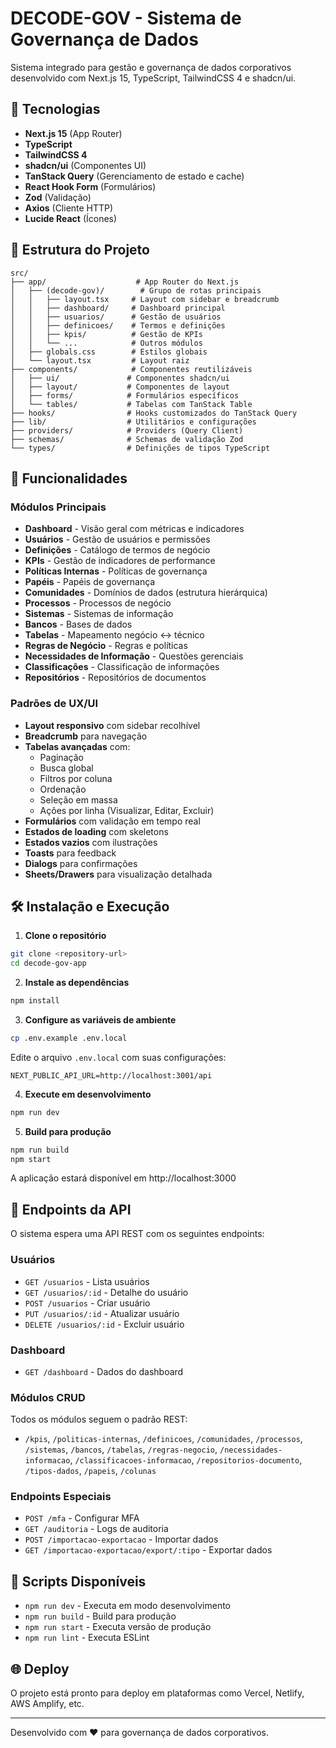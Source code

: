 # DECODE-GOV - Sistema de Governança de Dados

Sistema integrado para gestão e governança de dados corporativos desenvolvido com Next.js 15, TypeScript, TailwindCSS 4 e shadcn/ui.

## 🚀 Tecnologias

- **Next.js 15** (App Router)
- **TypeScript**
- **TailwindCSS 4**
- **shadcn/ui** (Componentes UI)
- **TanStack Query** (Gerenciamento de estado e cache)
- **React Hook Form** (Formulários)
- **Zod** (Validação)
- **Axios** (Cliente HTTP)
- **Lucide React** (Ícones)

## 📁 Estrutura do Projeto

```
src/
├── app/                    # App Router do Next.js
│   ├── (decode-gov)/        # Grupo de rotas principais
│   │   ├── layout.tsx     # Layout com sidebar e breadcrumb
│   │   ├── dashboard/     # Dashboard principal
│   │   ├── usuarios/      # Gestão de usuários
│   │   ├── definicoes/    # Termos e definições
│   │   ├── kpis/          # Gestão de KPIs
│   │   └── ...            # Outros módulos
│   ├── globals.css        # Estilos globais
│   └── layout.tsx         # Layout raiz
├── components/            # Componentes reutilizáveis
│   ├── ui/               # Componentes shadcn/ui
│   ├── layout/           # Componentes de layout
│   ├── forms/            # Formulários específicos
│   └── tables/           # Tabelas com TanStack Table
├── hooks/                # Hooks customizados do TanStack Query
├── lib/                  # Utilitários e configurações
├── providers/            # Providers (Query Client)
├── schemas/              # Schemas de validação Zod
└── types/                # Definições de tipos TypeScript
```

## 🎯 Funcionalidades

### Módulos Principais

- **Dashboard** - Visão geral com métricas e indicadores
- **Usuários** - Gestão de usuários e permissões
- **Definições** - Catálogo de termos de negócio
- **KPIs** - Gestão de indicadores de performance
- **Políticas Internas** - Políticas de governança
- **Papéis** - Papéis de governança
- **Comunidades** - Domínios de dados (estrutura hierárquica)
- **Processos** - Processos de negócio
- **Sistemas** - Sistemas de informação
- **Bancos** - Bases de dados
- **Tabelas** - Mapeamento negócio ↔ técnico
- **Regras de Negócio** - Regras e políticas
- **Necessidades de Informação** - Questões gerenciais
- **Classificações** - Classificação de informações
- **Repositórios** - Repositórios de documentos

### Padrões de UX/UI

- **Layout responsivo** com sidebar recolhível
- **Breadcrumb** para navegação
- **Tabelas avançadas** com:
  - Paginação
  - Busca global
  - Filtros por coluna
  - Ordenação
  - Seleção em massa
  - Ações por linha (Visualizar, Editar, Excluir)
- **Formulários** com validação em tempo real
- **Estados de loading** com skeletons
- **Estados vazios** com ilustrações
- **Toasts** para feedback
- **Dialogs** para confirmações
- **Sheets/Drawers** para visualização detalhada

## 🛠️ Instalação e Execução

1. **Clone o repositório**
```bash
git clone <repository-url>
cd decode-gov-app
```

2. **Instale as dependências**
```bash
npm install
```

3. **Configure as variáveis de ambiente**
```bash
cp .env.example .env.local
```

Edite o arquivo `.env.local` com suas configurações:
```env
NEXT_PUBLIC_API_URL=http://localhost:3001/api
```

4. **Execute em desenvolvimento**
```bash
npm run dev
```

5. **Build para produção**
```bash
npm run build
npm start
```

A aplicação estará disponível em http://localhost:3000

## 🔗 Endpoints da API

O sistema espera uma API REST com os seguintes endpoints:

### Usuários
- `GET /usuarios` - Lista usuários
- `GET /usuarios/:id` - Detalhe do usuário
- `POST /usuarios` - Criar usuário
- `PUT /usuarios/:id` - Atualizar usuário
- `DELETE /usuarios/:id` - Excluir usuário

### Dashboard
- `GET /dashboard` - Dados do dashboard

### Módulos CRUD
Todos os módulos seguem o padrão REST:
- `/kpis`, `/politicas-internas`, `/definicoes`, `/comunidades`, `/processos`, `/sistemas`, `/bancos`, `/tabelas`, `/regras-negocio`, `/necessidades-informacao`, `/classificacoes-informacao`, `/repositorios-documento`, `/tipos-dados`, `/papeis`, `/colunas`

### Endpoints Especiais
- `POST /mfa` - Configurar MFA
- `GET /auditoria` - Logs de auditoria
- `POST /importacao-exportacao` - Importar dados
- `GET /importacao-exportacao/export/:tipo` - Exportar dados

## 📝 Scripts Disponíveis

- `npm run dev` - Executa em modo desenvolvimento
- `npm run build` - Build para produção
- `npm run start` - Executa versão de produção
- `npm run lint` - Executa ESLint

## 🌐 Deploy

O projeto está pronto para deploy em plataformas como Vercel, Netlify, AWS Amplify, etc.

---

Desenvolvido com ❤️ para governança de dados corporativos.
